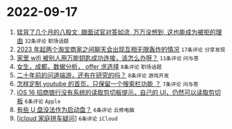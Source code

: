 # 2022-09-17

1. [猛背了几个月的八股文, 跟面试官对答如流, 万万没想到, 这也能成为被拒的理由](https://www.v2ex.com/t/880727) `32条评论` `职场话题`
1. [2023 年起两个淘宝商家之间聊天会出现互相无限轰炸的情况](https://www.v2ex.com/t/880749) `17条评论` `分享发现`
1. [家里 wifi 被别人用万能钥匙成功连接，该怎么办呀？](https://www.v2ex.com/t/880742) `11条评论` `问与答`
1. [女生，成都，数据分析， offer 求选择](https://www.v2ex.com/t/880766) `8条评论` `职场话题`
1. [二十年前的问道端游，还有在研究的吗？](https://www.v2ex.com/t/880761) `8条评论` `游戏开发`
1. [怎样定制 youtube 的首页，只保留一个搜索栏功能 ？](https://www.v2ex.com/t/880741) `7条评论` `问与答`
1. [iOS 16 招商银行没有系统的读取剪切板提示，自己的 UI，仍然可以读取剪切板](https://www.v2ex.com/t/880765) `6条评论` `Apple`
1. [有些 U 盘没法作为启动盘？](https://www.v2ex.com/t/880731) `6条评论` `云修电脑`
1. [[icloud 家庭拼车疑问]](https://www.v2ex.com/t/880728) `6条评论` `iCloud`
